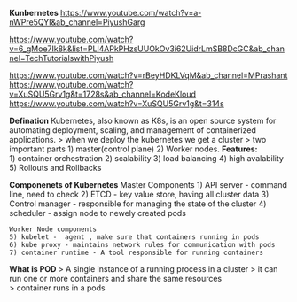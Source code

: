 **Kunbernetes**
https://www.youtube.com/watch?v=a-nWPre5QYI&ab_channel=PiyushGarg

https://www.youtube.com/watch?v=6_gMoe7Ik8k&list=PLl4APkPHzsUUOkOv3i62UidrLmSB8DcGC&ab_channel=TechTutorialswithPiyush

https://www.youtube.com/watch?v=rBeyHDKLVqM&ab_channel=MPrashant
https://www.youtube.com/watch?v=XuSQU5Grv1g&t=1728s&ab_channel=KodeKloud
https://www.youtube.com/watch?v=XuSQU5Grv1g&t=314s

**Defination**
Kubernetes, also known as K8s, is an open source system for automating deployment, scaling, and management of containerized applications.
    > when we deploy the kubernetes we get a cluster
    > two important parts
        1) master(control plane)
        2) Worker nodes.
    **Features:**  
        1) container orchestration
        2) scalability
        3) load balancing
        4) high avalability
        5) Rollouts and Rollbacks 


**Componenets of Kubernetes** 
    Master Components
    1) API server - command line, need to check 
    2) ETCD -  key value store, having all cluster data
    3) Control manager - responsible for managing the state of the cluster
    4) scheduler -  assign node to newely created pods

    Worker Node components
    5) kubelet -  agent , make sure that containers running in pods
    6) kube proxy - maintains network rules for communication with pods
    7) container runtime - A tool responsible for running containers

**What is POD** 
    > A single instance of a running process in a cluster
    > it can run one or more containers and share the same resources  
    > container runs in a pods    